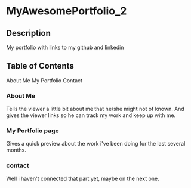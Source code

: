 # MyAwesomePortfolio_2

## Description

My portfolio with links to my github and linkedin

## Table of Contents

About Me
My Portfolio
Contact

### About Me

Tells the viewer a little bit about me that he/she might not of known. And gives the viewer links so he can track my work and keep up with me.

### My Portfolio page

Gives a quick preview about the work i've been doing for the last several months.

### contact

Well i haven't connected that part yet, maybe on the next one.
